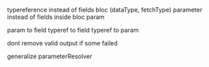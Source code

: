 typereference instead of fields bloc (dataType, fetchType)
parameter instead of fields inside bloc param

param to field
typeref to field
typeref to param

dont remove valid output if some failed

generalize parameterResolver